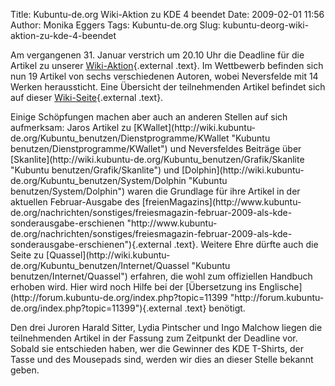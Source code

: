 Title: Kubuntu-de.org Wiki-Aktion zu KDE 4 beendet
Date: 2009-02-01 11:56
Author: Monika Eggers
Tags: Kubuntu-de.org
Slug: kubuntu-deorg-wiki-aktion-zu-kde-4-beendet

Am vergangenen 31. Januar verstrich um 20.10 Uhr die Deadline für die
Artikel zu unserer
[Wiki-Aktion](http://www.kubuntu-de.org/nachrichten/kubuntu/kubuntu-de-org/kubuntu-de-org-wiki-aktion-auf-der-zielgeraden "http://www.kubuntu-de.org/nachrichten/kubuntu/kubuntu-de-org/kubuntu-de-org-wiki-aktion-auf-der-zielgeraden"){.external
.text}. Im Wettbewerb befinden sich nun 19 Artikel von sechs
verschiedenen Autoren, wobei Neversfelde mit 14 Werken heraussticht.
Eine Übersicht der teilnehmenden Artikel befindet sich auf dieser
[Wiki-Seite](http://wiki.kubuntu-de.org/Kategorie:Wettbewerb "http://wiki.kubuntu-de.org/Kategorie:Wettbewerb"){.external
.text}.

</p>
Einige Schöpfungen machen aber auch an anderen Stellen auf sich
aufmerksam: Jaros Artikel zu
[KWallet](http://wiki.kubuntu-de.org/Kubuntu_benutzen/Dienstprogramme/KWallet "Kubuntu benutzen/Dienstprogramme/KWallet")
und Neversfeldes Beiträge über
[Skanlite](http://wiki.kubuntu-de.org/Kubuntu_benutzen/Grafik/Skanlite "Kubuntu benutzen/Grafik/Skanlite")
und
[Dolphin](http://wiki.kubuntu-de.org/Kubuntu_benutzen/System/Dolphin "Kubuntu benutzen/System/Dolphin")
waren die Grundlage für ihre Artikel in der aktuellen Februar-Ausgabe
des
[freienMagazins](http://www.kubuntu-de.org/nachrichten/sonstiges/freiesmagazin-februar-2009-als-kde-sonderausgabe-erschienen "http://www.kubuntu-de.org/nachrichten/sonstiges/freiesmagazin-februar-2009-als-kde-sonderausgabe-erschienen"){.external
.text}. Weitere Ehre dürfte auch die Seite zu
[Quassel](http://wiki.kubuntu-de.org/Kubuntu_benutzen/Internet/Quassel "Kubuntu benutzen/Internet/Quassel")
erfahren, die wohl zum offiziellen Handbuch erhoben wird. Hier wird noch
Hilfe bei der [Übersetzung ins
Englische](http://forum.kubuntu-de.org/index.php?topic=11399 "http://forum.kubuntu-de.org/index.php?topic=11399"){.external
.text} benötigt.

</p>
<!--break--><!--break-->

Den drei Juroren Harald Sitter, Lydia Pintscher und Ingo Malchow liegen
die teilnehmenden Artikel in der Fassung zum Zeitpunkt der Deadline vor.
Sobald sie entschieden haben, wer die Gewinner des KDE T-Shirts, der
Tasse und des Mousepads sind, werden wir dies an dieser Stelle bekannt
geben.

</p>

